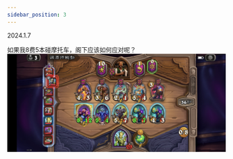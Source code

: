 ```yaml
---
sidebar_position: 3
---
```

2024.1.7  

如果我8费5本碰摩托车，阁下应该如何应对呢？  
![alt text](338bef716a2d2983b53e8bcfd5d0487a.jpg)